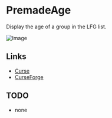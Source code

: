 # PremadeAge

Display the age of a group in the LFG list.

![Image](http://i.imgur.com/h5aWpcv.png)

## Links
- [Curse](http://www.curse.com/addons/wow/premadeAge) 
- [CurseForge](http://wow.curseforge.com/addons/premadeAge)

## TODO
- none